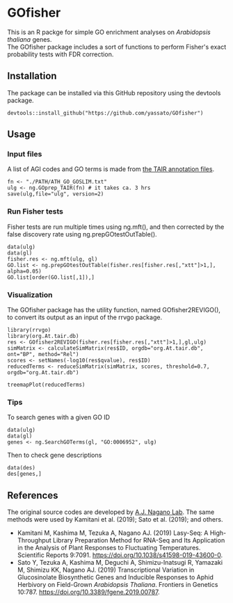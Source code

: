 # GOfisher  

This is an R packge for simple GO enrichment analyses on *Arabidopsis thaliana* genes.  
The GOfisher package includes a sort of functions to perform Fisher's exact probability tests with FDR correction.  

## Installation
The package can be installed via this GitHub repository using the devtools package.  
```
devtools::install_github("https://github.com/yassato/GOfisher")
```

## Usage

### Input files  
A list of AGI codes and GO terms is made from [the TAIR annotation files](https://doi.org/10.5281/zenodo.7159104).  
```
fn <- "./PATH/ATH_GO_GOSLIM.txt"
ulg <- ng.GOprep_TAIR(fn) # it takes ca. 3 hrs
save(ulg,file="ulg", version=2)
```

### Run Fisher tests
Fisher tests are run multiple times using ng.mft(), and then corrected by the false discovery rate using ng.prepGOtestOutTable().
```
data(ulg)
data(gl)
fisher.res <- ng.mft(ulg, gl)
GO.list <- ng.prepGOtestOutTable(fisher.res[fisher.res[,"xtt"]>1,], alpha=0.05)
GO.list[order(GO.list[,1]),]
```

### Visualization
The GOfisher package has the utility function, named GOfisher2REVIGO(), to convert its output as an input of the rrvgo package.
```
library(rrvgo)
library(org.At.tair.db)
res <- GOfisher2REVIGO(fisher.res[fisher.res[,"xtt"]>1,],gl,ulg)
simMatrix <- calculateSimMatrix(res$ID, orgdb="org.At.tair.db", ont="BP", method="Rel")
scores <- setNames(-log10(res$qvalue), res$ID)
reducedTerms <- reduceSimMatrix(simMatrix, scores, threshold=0.7, orgdb="org.At.tair.db")

treemapPlot(reducedTerms)
```

### Tips  
To search genes with a given GO ID  
```
data(ulg)
data(gl)
genes <- ng.SearchGOTerms(gl, "GO:0006952", ulg)
```

Then to check gene descriptions  
```
data(des)
des[genes,]
```

## References
The original source codes are developed by [A.J. Nagano Lab](https://github.com/naganolab/). The same methods were used by Kamitani et al. (2019); Sato et al. (2019); and others.  
- Kamitani M, Kashima M, Tezuka A, Nagano AJ. (2019) Lasy-Seq: A High-Throughput Library Preparation Method for RNA-Seq and Its Application in the Analysis of Plant Responses to Fluctuating Temperatures. Scientific Reports 9:7091. https://doi.org/10.1038/s41598-019-43600-0.  
- Sato Y, Tezuka A, Kashima M, Deguchi A, Shimizu-Inatsugi R, Yamazaki M, Shimizu KK, Nagano AJ. (2019) Transcriptional Variation in Glucosinolate Biosynthetic Genes and Inducible Responses to Aphid Herbivory on Field-Grown *Arabidopsis Thaliana*. Frontiers in Genetics 10:787. https://doi.org/10.3389/fgene.2019.00787.



